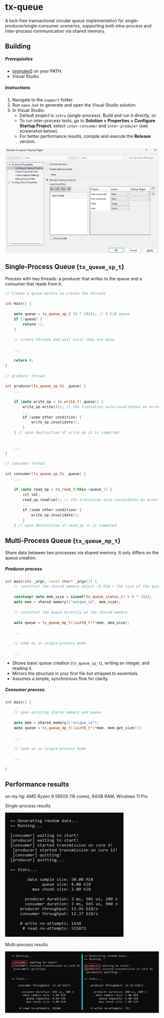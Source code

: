 # tx-queue

A lock-free transactional circular queue implementation for single-producer/single-consumer scenarios, supporting both intra-process and inter-process communication via shared memory.

## Building

##### Prerequisites

- [premake5](https://premake.github.io/) on your PATH.
- Visual Studio.

##### Instructions

1. Navigate to the `support` folder.
2. Run `open.bat` to generate and open the Visual Studio solution.
3. In Visual Studio:
   - Default project is `intra` (single-process). Build and run it directly, or:
   - To run inter-process tests, go to **Solution > Properties > Configure Startup Project**, select `inter-consumer` and `inter-producer` (see screenshot below).
   - For better performance results, compile and execute the **Release** version.

![VS2022 multi-project startup](multi-project-startup.jpg)

## Single-Process Queue (`tx_queue_sp_t`)

Process with two threads: a producer that writes to the queue and a consumer that reads from it.

```cpp
// Create a queue before we create the threads

int main() {

    auto queue = tx_queue_sp_t (8 * 1024); // 8 KiB queue
    if (!queue) {
        return -1;
    }

    // create threads and wait until they are done

    ...

    return 0;
}

// producer thread

int producer(tx_queue_sp_t& _queue) {
    ...

    if (auto write_op = tx_write_t(_queue)) {
        write_op.write(42); // the transation auto-invalidates on error
        ...
        if (some other condition) {
            write_op.invalidate();
        }
    } // upon destruction of write_op it is commited


    ...
}

// consumer thread

int consumer(tx_queue_sp_t& _queue) {
    ...

    if (auto read_op = tx_read_t(this->queue_)) {
        int val;
        read_op.read(val); // the transation auto-invalidates on error
        ...
        if (some other condition) {
            write_op.invalidate();
        }
    } // upon destruction of read_op it is commited
```

## Multi-Process Queue (`tx_queue_mp_t`)

Share data between two processes via shared memory. It only differs on the queue creation.

##### Producer process

```cpp
int main(int _argc, const char* _argv[]) {
    // construct the shared memory object (8 KiB + the size of the queue status)

    constexpr auto mem_size = sizeof(tx_queue_status_t) + 8 * 1024;
    auto mem = shared_memory(L"unique_id", mem_size);

    // construct the queue directly on the shared memory 

    auto queue = tx_queue_mp_t((uint8_t*)*mem, mem_size);

    ...

    // same as in single-process mode

    ...
```

- Shows basic queue creation (`tx_queue_sp_t`), writing an integer, and reading it.  
- Mirrors the structure in your first file but stripped to essentials.  
- Assumes a simple, synchronous flow for clarity.

##### Consumer process

```cpp
int main() {

    // open existing shared memory and queue

    auto mem = shared_memory(L"unique_id");
    auto queue = tx_queue_mp_t((uint8_t*)*mem, mem.get_size());

    ...

    // same as in single-process mode

    ...

}
```

## Performance results

on my rig: AMD Ryzen 9 5950X (16 cores), 64GB RAM, Windows 11 Pro

Single-process results

![SP results](sp-results.jpg)

Multi-process results

![MP results](mp-results.jpg)
